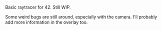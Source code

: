 Basic raytracer for 42.
Still WIP.

Some weird bugs are still around, especially with the camera.
I'll probably add more information in the overlay too.